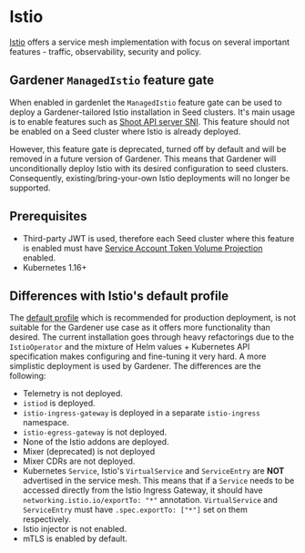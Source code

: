 # Istio

[Istio](https://istio.io) offers a service mesh implementation with focus on several important features - traffic, observability, security and policy.

## Gardener `ManagedIstio` feature gate

When enabled in gardenlet the `ManagedIstio` feature gate can be used to deploy a Gardener-tailored Istio installation in Seed clusters. It's main usage is to enable features such as [Shoot API server SNI](../proposals/08-shoot-apiserver-via-sni.md). This feature should not be enabled on a Seed cluster where Istio is already deployed.

However, this feature gate is deprecated, turned off by default and will be removed in a future version of Gardener.
This means that Gardener will unconditionally deploy Istio with its desired configuration to seed clusters.
Consequently, existing/bring-your-own Istio deployments will no longer be supported.

## Prerequisites

- Third-party JWT is used, therefore each Seed cluster where this feature is enabled must have [Service Account Token Volume Projection](https://kubernetes.io/docs/tasks/configure-pod-container/configure-service-account/#service-account-token-volume-projection) enabled.
- Kubernetes 1.16+

## Differences with Istio's default profile

The [default profile](https://istio.io/docs/setup/additional-setup/config-profiles/) which is recommended for production deployment, is not suitable for the Gardener use case as it offers more functionality than desired. The current installation goes through heavy refactorings due to the `IstioOperator` and the mixture of Helm values + Kubernetes API specification makes configuring and fine-tuning it very hard. A more simplistic deployment is used by Gardener. The differences are the following:

- Telemetry is not deployed.
- `istiod` is deployed.
- `istio-ingress-gateway` is deployed in a separate `istio-ingress` namespace.
- `istio-egress-gateway` is not deployed.
- None of the Istio addons are deployed.
- Mixer (deprecated) is not deployed
- Mixer CDRs are not deployed.
- Kubernetes `Service`, Istio's `VirtualService` and `ServiceEntry` are **NOT** advertised in the service mesh. This means that if a `Service` needs to be accessed directly from the Istio Ingress Gateway, it should have `networking.istio.io/exportTo: "*"` annotation. `VirtualService` and `ServiceEntry` must have `.spec.exportTo: ["*"]` set on them respectively.
- Istio injector is not enabled.
- mTLS is enabled by default.
